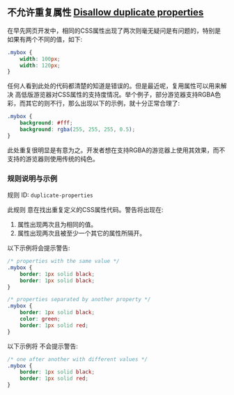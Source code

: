 ## 不允许重复属性 [Disallow duplicate properties](https://github.com/CSSLint/csslint/wiki/Disallow-duplicate-properties)

在早先网页开发中，相同的CSS属性出现了两次则毫无疑问是有问题的，特别是 如果有两个不同的值，如下:

```css
.mybox {
    width: 100px;
    width: 120px;
}
```

任何人看到此处的代码都清楚的知道是错误的。但是最近呢，复用属性可以用来解决 高低版游览器对CSS属性的支持度情况。举个例子，部分游览器支持RGBA色彩，而其它的则不行，那么出现以下的示例，就十分正常合理了:

```css
.mybox {
    background: #fff;
    background: rgba(255, 255, 255, 0.5);
}
```

此处重复很明显是有意为之。开发者想在支持RGBA的游览器上使用其效果，而不支持的游览器则使用传统的纯色。

### 规则说明与示例

规则 ID: `duplicate-properties`

此规则 意在找出重复定义的CSS属性代码。警告将出现在:

1. 属性出现两次且为相同的值。
2. 属性出现两次且被至少一个其它的属性所隔开。

以下示例将会提示警告:

```css
/* properties with the same value */
.mybox {
    border: 1px solid black;
    border: 1px solid black;
}

/* properties separated by another property */
.mybox {
    border: 1px solid black;
    color: green;
    border: 1px solid red;
}
```

以下示例将 不会提示警告:

```css
/* one after another with different values */
.mybox {
    border: 1px solid black;
    border: 1px solid red;
}
```

